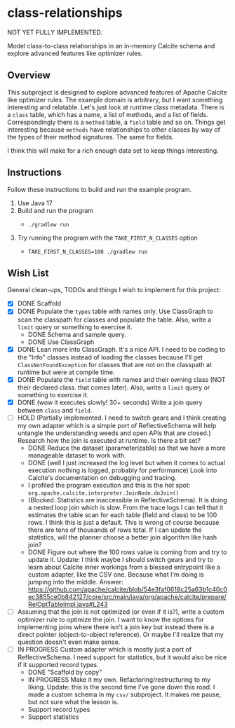 # class-relationships

NOT YET FULLY IMPLEMENTED.

Model class-to-class relationships in an in-memory Calcite schema and explore advanced features like optimizer rules.  


## Overview

This subproject is designed to explore advanced features of Apache Calcite like optimizer rules. The example domain is
arbitrary, but I want something interesting and relatable. Let's just look at runtime class metadata. There is a `class`
table, which has a name, a list of methods, and a list of fields. Correspondingly there is a `method` table, a `field`
table and so on. Things get interesting because `methods` have relationships to other classes by way of the types of their
method signatures. The same for fields.

I think this will make for a rich enough data set to keep things interesting.


## Instructions

Follow these instructions to build and run the example program.

1. Use Java 17
2. Build and run the program
    * ```shell
      ./gradlew run
      ```
3. Try running the program with the `TAKE_FIRST_N_CLASSES` option
    * ```shell
      TAKE_FIRST_N_CLASSES=100 ./gradlew run
      ```


## Wish List

General clean-ups, TODOs and things I wish to implement for this project:

* [x] DONE Scaffold
* [x] DONE Populate the `types` table with names only. Use ClassGraph to scan the classpath for classes and populate the table.
  Also, write a `limit` query or something to exercise it.
   * DONE Schema and sample query.
   * DONE Use ClassGraph
* [x] DONE Lean more into ClassGraph. It's a nice API. I need to be coding to the "Info" classes instead of loading
  the classes because I'll get `ClassNotFoundException` for classes that are not on the classpath at runtime but were
  at compile time.
* [x] DONE Populate the `field` table with names and their owning class (NOT their declared class. that comes later). Also, write a `limit` query or something to exercise it.
* [x] DONE (wow it executes slowly! 30+ seconds) Write a join query between `class` and `field`.
* [ ] HOLD (Partially implemented. I need to switch gears and I think creating my own adapter which is a simple port of
    ReflectiveSchema will help untangle the understanding weeds and open APIs that are closed.) Research how the join is executed at runtime. Is there a bit set?
  * DONE Reduce the dataset (parameterizable) so that we have a more manageable dataset to work with.
  * DONE (well I just increased the log level but when it comes to actual execution nothing is logged, probably for performance) Look into Calcite's documentation on debugging and tracing.
  * I profiled the program execution and this is the hot spot: `org.apache.calcite.interpreter.JoinNode.doJoin()`
  * (Blocked. Statistics are inaccessible in ReflectiveSchema). It is doing a nested loop join which is slow. From the trace logs I can tell that it estimates the table scan for each
    table (field and class) to be 100 rows. I think this is just a default. This is wrong of course because there are
    tens of thousands of rows total. If I can update the statistics, will the planner choose a better join algorithm
    like hash join?
  * DONE Figure out where the 100 rows value is coming from and try to update it. Update: I think maybe I should
    switch gears and try to learn about Calcite inner workings from a blessed entrypoint like a custom adapter, like the
    CSV one. Because what I'm doing is jumping into the middle. Answer: https://github.com/apache/calcite/blob/54e3faf0618c25a63b1c40c0ec3855ce0b842127/core/src/main/java/org/apache/calcite/prepare/RelOptTableImpl.java#L243
* [ ] Assuming that the join is not optimized (or even if it is?), write a custom optimizer rule to optimize the join.
  I want to know the options for implementing joins where there isn't a join key but instead there is a direct pointer
  (object-to-object reference). Or maybe I'll realize that my question doesn't even make sense.
* [ ] IN PROGRESS Custom adapter which is mostly just a port of ReflectiveSchema. I need support for statistics, but it would also
  be nice if it supported record types.
  * DONE "Scaffold by copy"
  * IN PROGRESS Make it my own. Refactoring/restructuring to my liking. Update: this is the second time I've gone down
    this road. I made a custom schema in my `csv/` subproject. It makes me pause, but not sure what the lesson is.
  * Support record types
  * Support statistics
